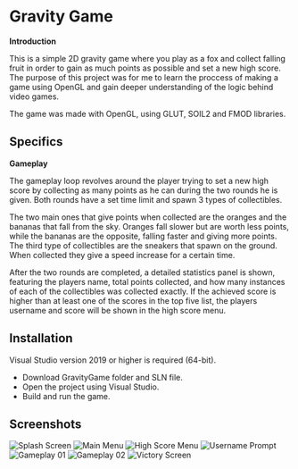 # Gravity Game
**Introduction**

This is a simple 2D gravity game where you play as a fox and collect falling fruit in order to gain as much points as possible and set a new high score. The purpose of this project was for me to learn the proccess of making a game using OpenGL and gain deeper understanding of the logic behind video games.

The game was made with OpenGL, using GLUT, SOIL2 and FMOD libraries.

## Specifics
**Gameplay**

The gameplay loop revolves around the player trying to set a new high score by collecting as many points as he can during the two rounds he is given. Both rounds have a set time limit and spawn 3 types of collectibles. 

The two main ones that give points when collected are the oranges and the bananas that fall from the sky. Oranges fall slower but are worth less points, while the bananas are the opposite, falling faster and giving more points. The third type of collectibles are the sneakers that spawn on the ground. When collected they give a speed increase for a certain time.

After the two rounds are completed, a detailed statistics panel is shown, featuring the players name, total points collected, and how many instances of each of the collectibles was collected exactly. If the achieved score is higher than at least one of the scores in the top five list, the players username and score will be shown in the high score menu.

## Installation

Visual Studio version 2019 or higher is required (64-bit).

- Download GravityGame folder and SLN file.
- Open the project using Visual Studio.
- Build and run the game.

## Screenshots

![Splash Screen](https://i.imgur.com/jW1E9eN.png)
![Main Menu](https://i.imgur.com/wZeEwv6.png)
![High Score Menu](https://i.imgur.com/q7Fbiom.png)
![Username Prompt](https://i.imgur.com/6uaS3Sf.png)
![Gameplay 01](https://i.imgur.com/Ss9GkF9.png)
![Gameplay 02](https://i.imgur.com/KJTXcmM.png)
![Victory Screen](https://i.imgur.com/EepO4Mt.png)
